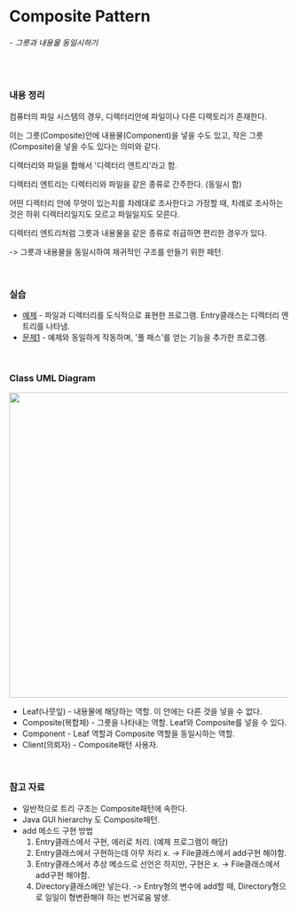 # Composite Pattern
###### - 그릇과 내용물 동일시하기
<br />

### 내용 정리

컴퓨터의 파일 시스템의 경우, 디렉터리안에 파일이나 다른 디렉토리가 존재한다.

이는 그릇(Composite)안에 내용물(Component)을 넣을 수도 있고, 작은 그릇(Composite)을 넣을 수도 있다는 의미와 같다.

디렉터리와 파일을 합해서 '디렉터리 엔트리'라고 함.

디렉터리 엔트리는 디렉터리와 파일을 같은 종류로 간주한다. (동일시 함)

어떤 디렉터리 안에 무엇이 있는지를 차례대로 조사한다고 가정할 때, 차례로 조사하는 것은 하위 디렉터리일지도 모르고 파일일지도 모른다.

디렉터리 엔트리처럼 그릇과 내용물을 같은 종류로 취급하면 편리한 경우가 있다.

-> 그릇과 내용물을 동일시하여 재귀적인 구조를 만들기 위한 패턴.

<br />

### 실습
* [예제](./Composite_Sample) - 파일과 디렉터리를 도식적으로 표현한  프로그램. Entry클래스는 디렉터리 엔트리를 나타냄.    
* [문제1](./Composite_A2) - 예제와 동일하게 작동하며, '풀 패스'를 얻는 기능을 추가한 프로그램.
<br />

### Class UML Diagram
<img src="https://user-images.githubusercontent.com/35367660/117236606-f5935180-ae63-11eb-8ccd-11e8ba14dbac.png" width="550">
<br />    

* Leaf(나뭇잎) - 내용물에 해당하는 역할. 이 안에는 다른 것을 넣을 수 없다.
* Composite(복합체) - 그릇을 나타내는 역할. Leaf와 Composite를 넣을 수 있다.
* Component - Leaf 역할과 Composite 역할을 동일시하는 역할.
* Client(의뢰자) - Composite패턴 사용자.
<br>

### 참고 자료
* 일반적으로 트리 구조는 Composite패턴에 속한다.
* Java GUI hierarchy 도 Composite패턴.
* add 메소드 구현 방법
  1. Entry클래스에서 구현, 에러로 처리. (예제 프로그램이 해당)
  2. Entry클래스에서 구현하는데 아무 처리 x. -> File클래스에서 add구현 해야함.
  3. Entry클래스에서 추상 메소드로 선언은 하지만, 구현은 x. -> File클래스에서 add구현 해야함.
  4. Directory클래스에만 넣는다. ->  Entry형의 변수에 add할 때, Directory형으로 일일이 형변환해야 하는 번거로움 발생.
